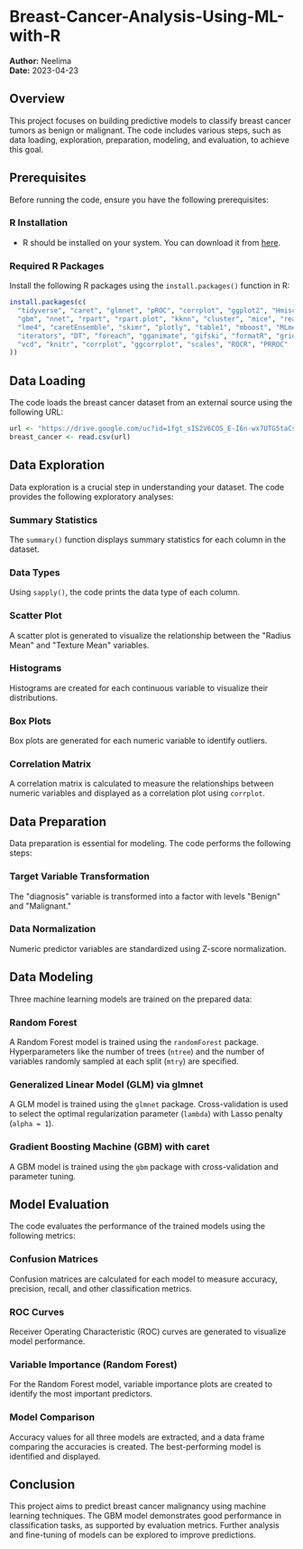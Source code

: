 # Breast-Cancer-Analysis-Using-ML-with-R

**Author:** Neelima  
**Date:** 2023-04-23

## Overview

This project focuses on building predictive models to classify breast cancer tumors as benign or malignant. The code includes various steps, such as data loading, exploration, preparation, modeling, and evaluation, to achieve this goal.

## Prerequisites

Before running the code, ensure you have the following prerequisites:

### R Installation

- R should be installed on your system. You can download it from [here](https://cran.r-project.org/mirrors.html).

### Required R Packages

Install the following R packages using the `install.packages()` function in R:

```R
install.packages(c(
  "tidyverse", "caret", "glmnet", "pROC", "corrplot", "ggplot2", "Hmisc", "randomForest",
  "gbm", "nnet", "rpart", "rpart.plot", "kknn", "cluster", "mice", "readr", "e1071",
  "lme4", "caretEnsemble", "skimr", "plotly", "table1", "mboost", "MLmetrics", "parallel",
  "iterators", "DT", "foreach", "gganimate", "gifski", "formatR", "gridExtra", "grid",
  "vcd", "knitr", "corrplot", "ggcorrplot", "scales", "ROCR", "PRROC"
))
```

## Data Loading

The code loads the breast cancer dataset from an external source using the following URL:

```R
url <- "https://drive.google.com/uc?id=1fgt_sIS2V6COS_E-I6n-wx7UTG5taCsz"
breast_cancer <- read.csv(url)
```

## Data Exploration

Data exploration is a crucial step in understanding your dataset. The code provides the following exploratory analyses:

### Summary Statistics

The `summary()` function displays summary statistics for each column in the dataset.

### Data Types

Using `sapply()`, the code prints the data type of each column.

### Scatter Plot

A scatter plot is generated to visualize the relationship between the "Radius Mean" and "Texture Mean" variables.

### Histograms

Histograms are created for each continuous variable to visualize their distributions.

### Box Plots

Box plots are generated for each numeric variable to identify outliers.

### Correlation Matrix

A correlation matrix is calculated to measure the relationships between numeric variables and displayed as a correlation plot using `corrplot`.

## Data Preparation

Data preparation is essential for modeling. The code performs the following steps:

### Target Variable Transformation

The "diagnosis" variable is transformed into a factor with levels "Benign" and "Malignant."

### Data Normalization

Numeric predictor variables are standardized using Z-score normalization.

## Data Modeling

Three machine learning models are trained on the prepared data:

### Random Forest

A Random Forest model is trained using the `randomForest` package. Hyperparameters like the number of trees (`ntree`) and the number of variables randomly sampled at each split (`mtry`) are specified.

### Generalized Linear Model (GLM) via glmnet

A GLM model is trained using the `glmnet` package. Cross-validation is used to select the optimal regularization parameter (`lambda`) with Lasso penalty (`alpha = 1`).

### Gradient Boosting Machine (GBM) with caret

A GBM model is trained using the `gbm` package with cross-validation and parameter tuning.

## Model Evaluation

The code evaluates the performance of the trained models using the following metrics:

### Confusion Matrices

Confusion matrices are calculated for each model to measure accuracy, precision, recall, and other classification metrics.

### ROC Curves

Receiver Operating Characteristic (ROC) curves are generated to visualize model performance.

### Variable Importance (Random Forest)

For the Random Forest model, variable importance plots are created to identify the most important predictors.

### Model Comparison

Accuracy values for all three models are extracted, and a data frame comparing the accuracies is created. The best-performing model is identified and displayed.

## Conclusion

This project aims to predict breast cancer malignancy using machine learning techniques. The GBM model demonstrates good performance in classification tasks, as supported by evaluation metrics. Further analysis and fine-tuning of models can be explored to improve predictions.

